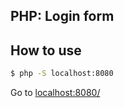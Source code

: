 ## PHP: Login form

## How to use

```bash
$ php -S localhost:8080
```

Go to [localhost:8080/](http://localhost:8080/)
